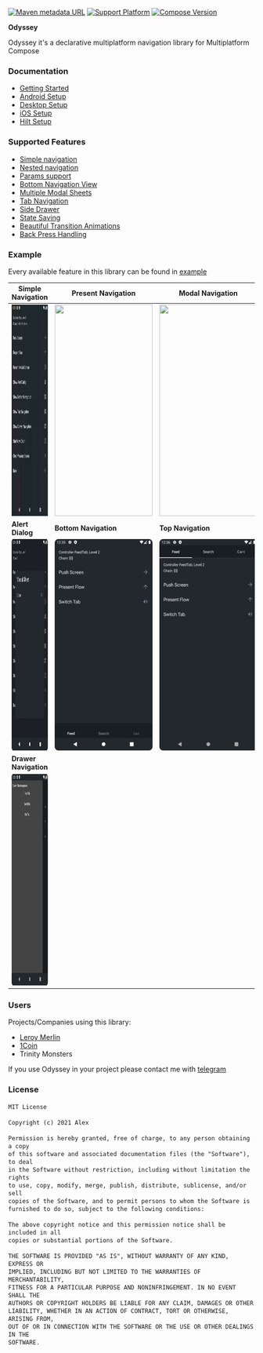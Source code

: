 [![Maven metadata URL](https://img.shields.io/maven-metadata/v?color=blue&metadataUrl=https://s01.oss.sonatype.org/service/local/repo_groups/public/content/io/github/alexgladkov/odyssey-core/maven-metadata.xml&style=for-the-badge)](https://repo.maven.apache.org/maven2/io/github/alexgladkov/)
[![Support Platform](https://img.shields.io/static/v1?label=platforms&message=windows%20|%20macos%20|%20linux%20|%20android%20|%20iOS&color=green&style=for-the-badge)](https://github.com/AlexGladkov/Odyssey/tree/main/common/common-compose)
[![Compose Version](https://img.shields.io/static/v1?label=Compose%20version&message=v%201.5.1&color=purple&style=for-the-badge)](https://www.jetbrains.com/ru-ru/lp/compose-mpp/)

**Odyssey**

Odyssey it's a declarative multiplatform navigation library for Multiplatform Compose

### Documentation

- [Getting Started](documentation/GETTING_STARTED.md)
- [Android Setup](documentation/ANDROID.md)
- [Desktop Setup](documentation/DESKTOP.md)
- [iOS Setup](documentation/IOS.md)
- [Hilt Setup](documentation/HILT.md)

### Supported Features

- [Simple navigation](documentation/SINGLE_SCREEN.md)
- [Nested navigation](documentation/FLOW_SCREEN.md)
- [Params support](documentation/PARAMS_SUPPORT.md)
- [Bottom Navigation View](documentation/BOTTOM_NAVIGATION.md)
- [Multiple Modal Sheets](documentation/BOTTOM_SHEET.md)
- [Tab Navigation](documentation/TAB_NAVIGATION.md)
- [Side Drawer](documentation/SIDE_DRAWER.md)
- [State Saving](documentation/STATE_SAVING.md)
- [Beautiful Transition Animations](documentation/ANIMATIONS.md)
- [Back Press Handling](documentation/BACK_PRESS.md)

### Example

Every available feature in this library can be found
in [example](common/common-sample/src/commonMain/kotlin/ru/alexgladkov/common/compose/)

| **Simple Navigation**                                                                                                                       | **Present Navigation**                                                                                                                      | **Modal Navigation**                                                                                                                    |
|---------------------------------------------------------------------------------------------------------------------------------------------|---------------------------------------------------------------------------------------------------------------------------------------------|-----------------------------------------------------------------------------------------------------------------------------------------|
| [<img src="documentation/screenshots/push_animation.gif" width="200" height = "431" />](documentation/screenshots/push_animation.gif)       | [<img src="documentation/screenshots/present_animation.gif" width="200" height = "431" />](documentation/screenshots/present_animation.gif) | [<img src="documentation/screenshots/modal_animation.gif" width="200" height = "431" />](documentation/screenshots/modal_animation.gif) |
| **Alert Dialog**                                                                                                                            | **Bottom Navigation**                                                                                                                       | **Top Navigation**                                                                                                                      |
| [<img src="documentation/screenshots/alert_dialog.png" width="200" height = "431" />](documentation/screenshots/alert_dialog.png)           | [<img src="documentation/screenshots/bottom_navigation.png" width="200" height = "431" />](documentation/screenshots/bottom_navigation.png) | [<img src="documentation/screenshots/view_pager.png" width="200" height = "431" />](documentation/screenshots/view_pager.png)           |
| **Drawer Navigation**                                                                                                                       |                                                                                                                                             |                                                                                                                                         |
| [<img src="documentation/screenshots/drawer_navigation.png" width="200" height = "431" />](documentation/screenshots/drawer_navigation.png) |                                                                                                                                             |                                                                                                                                         |

### Users

Projects/Companies using this library:

- [Leroy Merlin](https://play.google.com/store/apps/details?id=ru.leroymerlin.employee&hl=ru&gl=US)
- [1Coin](https://github.com/VitalyPeryatin/1Coin)
- Trinity Monsters

If you use Odyssey in your project please contact me with [telegram](https://t.me/neuradev)

### License

```
MIT License

Copyright (c) 2021 Alex

Permission is hereby granted, free of charge, to any person obtaining a copy
of this software and associated documentation files (the "Software"), to deal
in the Software without restriction, including without limitation the rights
to use, copy, modify, merge, publish, distribute, sublicense, and/or sell
copies of the Software, and to permit persons to whom the Software is
furnished to do so, subject to the following conditions:

The above copyright notice and this permission notice shall be included in all
copies or substantial portions of the Software.

THE SOFTWARE IS PROVIDED "AS IS", WITHOUT WARRANTY OF ANY KIND, EXPRESS OR
IMPLIED, INCLUDING BUT NOT LIMITED TO THE WARRANTIES OF MERCHANTABILITY,
FITNESS FOR A PARTICULAR PURPOSE AND NONINFRINGEMENT. IN NO EVENT SHALL THE
AUTHORS OR COPYRIGHT HOLDERS BE LIABLE FOR ANY CLAIM, DAMAGES OR OTHER
LIABILITY, WHETHER IN AN ACTION OF CONTRACT, TORT OR OTHERWISE, ARISING FROM,
OUT OF OR IN CONNECTION WITH THE SOFTWARE OR THE USE OR OTHER DEALINGS IN THE
SOFTWARE.
```
